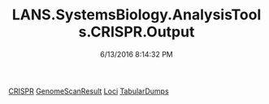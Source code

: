 ﻿---
title: LANS.SystemsBiology.AnalysisTools.CRISPR.Output
date: 6/13/2016 8:14:32 PM
---

[CRISPR](T-LANS.SystemsBiology.AnalysisTools.CRISPR.Output.CRISPR.html)
[GenomeScanResult](T-LANS.SystemsBiology.AnalysisTools.CRISPR.Output.GenomeScanResult.html)
[Loci](T-LANS.SystemsBiology.AnalysisTools.CRISPR.Output.Loci.html)
[TabularDumps](T-LANS.SystemsBiology.AnalysisTools.CRISPR.Output.TabularDumps.html)
